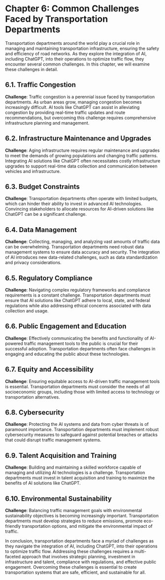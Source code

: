 Chapter 6: Common Challenges Faced by Transportation Departments
================================================================

Transportation departments around the world play a crucial role in managing and maintaining transportation infrastructure, ensuring the safety and efficiency of road networks. As they explore the integration of AI, including ChatGPT, into their operations to optimize traffic flow, they encounter several common challenges. In this chapter, we will examine these challenges in detail.

6.1. **Traffic Congestion**
---------------------------

**Challenge**: Traffic congestion is a perennial issue faced by transportation departments. As urban areas grow, managing congestion becomes increasingly difficult. AI tools like ChatGPT can assist in alleviating congestion by providing real-time traffic updates and route recommendations, but overcoming this challenge requires comprehensive infrastructure planning and management.

6.2. **Infrastructure Maintenance and Upgrades**
------------------------------------------------

**Challenge**: Aging infrastructure requires regular maintenance and upgrades to meet the demands of growing populations and changing traffic patterns. Integrating AI solutions like ChatGPT often necessitates costly infrastructure upgrades to support real-time data collection and communication between vehicles and infrastructure.

6.3. **Budget Constraints**
---------------------------

**Challenge**: Transportation departments often operate with limited budgets, which can hinder their ability to invest in advanced AI technologies. Convincing stakeholders to allocate resources for AI-driven solutions like ChatGPT can be a significant challenge.

6.4. **Data Management**
------------------------

**Challenge**: Collecting, managing, and analyzing vast amounts of traffic data can be overwhelming. Transportation departments need robust data management systems to ensure data accuracy and security. The integration of AI introduces new data-related challenges, such as data standardization and privacy considerations.

6.5. **Regulatory Compliance**
------------------------------

**Challenge**: Navigating complex regulatory frameworks and compliance requirements is a constant challenge. Transportation departments must ensure that AI solutions like ChatGPT adhere to local, state, and federal regulations while also addressing ethical concerns associated with data collection and usage.

6.6. **Public Engagement and Education**
----------------------------------------

**Challenge**: Effectively communicating the benefits and functionality of AI-powered traffic management tools to the public is crucial for their successful adoption. Transportation departments often face challenges in engaging and educating the public about these technologies.

6.7. **Equity and Accessibility**
---------------------------------

**Challenge**: Ensuring equitable access to AI-driven traffic management tools is essential. Transportation departments must consider the needs of all socioeconomic groups, including those with limited access to technology or transportation alternatives.

6.8. **Cybersecurity**
----------------------

**Challenge**: Protecting the AI systems and data from cyber threats is of paramount importance. Transportation departments must implement robust cybersecurity measures to safeguard against potential breaches or attacks that could disrupt traffic management systems.

6.9. **Talent Acquisition and Training**
----------------------------------------

**Challenge**: Building and maintaining a skilled workforce capable of managing and utilizing AI technologies is a challenge. Transportation departments must invest in talent acquisition and training to maximize the benefits of AI solutions like ChatGPT.

6.10. **Environmental Sustainability**
--------------------------------------

**Challenge**: Balancing traffic management goals with environmental sustainability objectives is becoming increasingly important. Transportation departments must develop strategies to reduce emissions, promote eco-friendly transportation options, and mitigate the environmental impact of traffic.

In conclusion, transportation departments face a myriad of challenges as they navigate the integration of AI, including ChatGPT, into their operations to optimize traffic flow. Addressing these challenges requires a multi-faceted approach that involves strategic planning, investment in infrastructure and talent, compliance with regulations, and effective public engagement. Overcoming these challenges is essential to create transportation systems that are safe, efficient, and sustainable for all.
